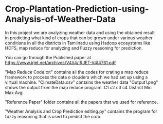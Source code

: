 # Crop-Plantation-Prediction-using-Analysis-of-Weather-Data
In this project we are analyzing weather data and using the obtained result in predicting what kind of crops that can be grown under various weather conditions in all the districts in Tamilnadu using Hadoop ecosystems like HDFS, map reduce for analyzing and Fuzzy reasoning for prediction. 

You can go through the Published paper at https://www.irjet.net/archives/V4/i4/IRJET-V4I4761.pdf

"Map Reduce Code.txt" contains all the codes for crating a map reduce framework to process the data o cloudera which we had set up using a virtual machine.
"ClimateData.csv" contains the weather data
"Output1.png" shows the output from the map reduce program.
C1        c2  c3  c4
District  Min Max Avg

"Reference Paper" folder contains all the papers that we used for reference.

"Weather Analysis and Crop Prediction editing.py" contains the program for fuzzy reasoning that is used to predict the crop.
